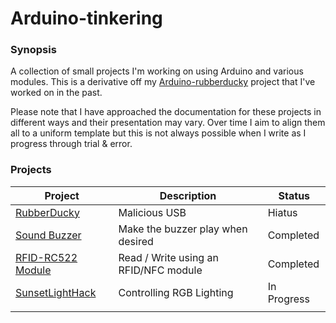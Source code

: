 # Arduino-tinkering

### Synopsis
A collection of small projects I'm working on using Arduino and various modules. This is a derivative off my [Arduino-rubberducky](https://github.com/dozmert/Arduino-rubberducky) project that I've worked on in the past.

Please note that I have approached the documentation for these projects in different ways and their presentation may vary. Over time I aim to align them all to a uniform template but this is not always possible when I write as I progress through trial & error.
### Projects

| Project                                                                 | Description                           | Status      |
| ----------------------------------------------------------------------- | ------------------------------------- | ----------- |
| [RubberDucky](RubberDucky/Rubberducky.md)                               | Malicious USB                         | Hiatus      |
| [Sound Buzzer](Arduino-Tinkering/SoundBuzzer/SoundBuzzer.md)            | Make the buzzer play when desired     | Completed   |
| [RFID-RC522 Module](RFID-RC522/RFID-RC522.md)                           | Read / Write using an RFID/NFC module | Completed   |
| [SunsetLightHack](Arduino-Tinkering/SunsetLightHack/SunsetLightHack.md) | Controlling RGB Lighting              | In Progress |
|                                                                         |                                       |             |
